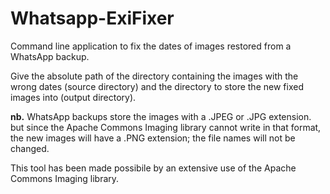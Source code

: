 # Whatsapp-ExiFixer
Command line application to fix the dates of images restored from a WhatsApp backup.

Give the absolute path of the directory containing the images with the wrong dates (source directory) and 
the directory to store the new fixed images into (output directory).  

**nb.** WhatsApp backups store the images with a .JPEG or .JPG extension. but since the Apache Commons Imaging library
cannot write in that format, the new images will have a .PNG extension; the file names will not be changed.  

This tool has been made possibile by an extensive use of the Apache Commons Imaging library.
